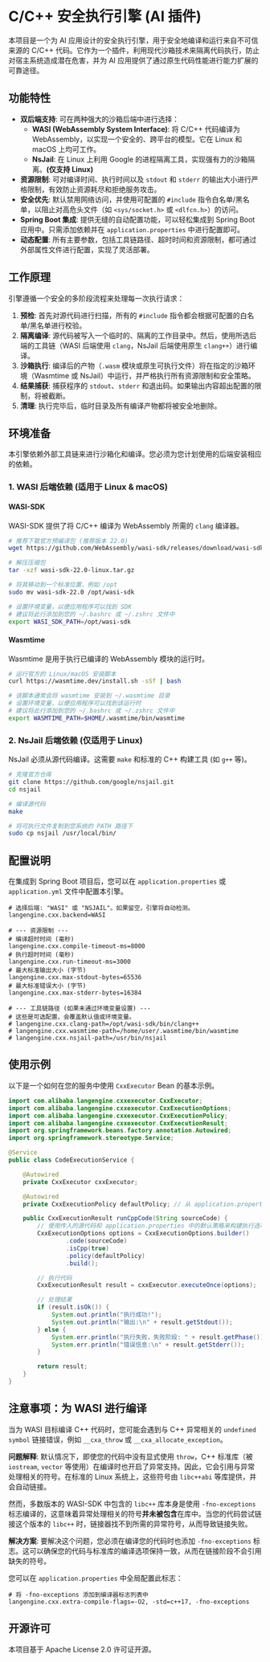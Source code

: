 # C/C++ 安全执行引擎 (AI 插件)

本项目是一个为 AI 应用设计的安全执行引擎，用于安全地编译和运行来自不可信来源的 C/C++ 代码。它作为一个插件，利用现代沙箱技术来隔离代码执行，防止对宿主系统造成潜在危害，并为 AI 应用提供了通过原生代码性能进行能力扩展的可靠途径。

## 功能特性

* **双后端支持**: 可在两种强大的沙箱后端中进行选择：
    * **WASI (WebAssembly System Interface)**: 将 C/C++ 代码编译为 WebAssembly，以实现一个安全的、跨平台的模型。它在 Linux 和 macOS 上均可工作。
    * **NsJail**: 在 Linux 上利用 Google 的进程隔离工具，实现强有力的沙箱隔离。**(仅支持 Linux)**
* **资源限制**: 可对编译时间、执行时间以及 `stdout` 和 `stderr` 的输出大小进行严格限制，有效防止资源耗尽和拒绝服务攻击。
* **安全优先**: 默认禁用网络访问，并使用可配置的 `#include` 指令白名单/黑名单，以阻止对高危头文件（如 `<sys/socket.h>` 或 `<dlfcn.h>`）的访问。
* **Spring Boot 集成**: 提供无缝的自动配置功能，可以轻松集成到 Spring Boot 应用中。只需添加依赖并在 `application.properties` 中进行配置即可。
* **动态配置**: 所有主要参数，包括工具链路径、超时时间和资源限制，都可通过外部属性文件进行配置，实现了灵活部署。

## 工作原理

引擎遵循一个安全的多阶段流程来处理每一次执行请求：

1.  **预检**: 首先对源代码进行扫描，所有的 `#include` 指令都会根据可配置的白名单/黑名单进行校验。
2.  **隔离编译**: 源代码被写入一个临时的、隔离的工作目录中。然后，使用所选后端的工具链（WASI 后端使用 `clang`，NsJail 后端使用原生 `clang++`）进行编译。
3.  **沙箱执行**: 编译后的产物（`.wasm` 模块或原生可执行文件）将在指定的沙箱环境（Wasmtime 或 NsJail）中运行，并严格执行所有资源限制和安全策略。
4.  **结果捕获**: 捕获程序的 `stdout`、`stderr` 和退出码。如果输出内容超出配置的限制，将被截断。
5.  **清理**: 执行完毕后，临时目录及所有编译产物都将被安全地删除。

## 环境准备

本引擎依赖外部工具链来进行沙箱化和编译。您必须为您计划使用的后端安装相应的依赖。

### 1. WASI 后端依赖 (适用于 Linux & macOS)

#### WASI-SDK

WASI-SDK 提供了将 C/C++ 编译为 WebAssembly 所需的 `clang` 编译器。

```sh
# 推荐下载官方预编译包 (推荐版本 22.0)
wget https://github.com/WebAssembly/wasi-sdk/releases/download/wasi-sdk-22/wasi-sdk-22.0-linux.tar.gz

# 解压压缩包
tar -xzf wasi-sdk-22.0-linux.tar.gz

# 将其移动到一个标准位置，例如 /opt
sudo mv wasi-sdk-22.0 /opt/wasi-sdk

# 设置环境变量，以便应用程序可以找到 SDK
# 建议将此行添加到您的 ~/.bashrc 或 ~/.zshrc 文件中
export WASI_SDK_PATH=/opt/wasi-sdk
```

#### Wasmtime

Wasmtime 是用于执行已编译的 WebAssembly 模块的运行时。

```sh
# 运行官方的 Linux/macOS 安装脚本
curl https://wasmtime.dev/install.sh -sSf | bash

# 该脚本通常会将 wasmtime 安装到 ~/.wasmtime 目录
# 设置环境变量，以便应用程序可以找到该运行时
# 建议将此行添加到您的 ~/.bashrc 或 ~/.zshrc 文件中
export WASMTIME_PATH=$HOME/.wasmtime/bin/wasmtime
```

### 2. NsJail 后端依赖 (仅适用于 Linux)

NsJail 必须从源代码编译。这需要 `make` 和标准的 C++ 构建工具 (如 `g++` 等)。

```sh
# 克隆官方仓库
git clone https://github.com/google/nsjail.git
cd nsjail

# 编译源代码
make

# 将可执行文件复制到您系统的 PATH 路径下
sudo cp nsjail /usr/local/bin/
```

## 配置说明

在集成到 Spring Boot 项目后，您可以在 `application.properties` 或 `application.yml` 文件中配置本引擎。

```properties
# 选择后端: "WASI" 或 "NSJAIL"。如果留空，引擎将自动检测。
langengine.cxx.backend=WASI

# --- 资源限制 ---
# 编译超时时间 (毫秒)
langengine.cxx.compile-timeout-ms=8000
# 执行超时时间 (毫秒)
langengine.cxx.run-timeout-ms=3000
# 最大标准输出大小 (字节)
langengine.cxx.max-stdout-bytes=65536
# 最大标准错误大小 (字节)
langengine.cxx.max-stderr-bytes=16384

# --- 工具链路径 (如果未通过环境变量设置) ---
# 这些是可选配置，会覆盖默认值或环境变量。
# langengine.cxx.clang-path=/opt/wasi-sdk/bin/clang++
# langengine.cxx.wasmtime-path=/home/user/.wasmtime/bin/wasmtime
# langengine.cxx.nsjail-path=/usr/bin/nsjail
```

## 使用示例

以下是一个如何在您的服务中使用 `CxxExecutor` Bean 的基本示例。

```java
import com.alibaba.langengine.cxxexecutor.CxxExecutor;
import com.alibaba.langengine.cxxexecutor.CxxExecutionOptions;
import com.alibaba.langengine.cxxexecutor.CxxExecutionPolicy;
import com.alibaba.langengine.cxxexecutor.CxxExecutionResult;
import org.springframework.beans.factory.annotation.Autowired;
import org.springframework.stereotype.Service;

@Service
public class CodeExecutionService {

    @Autowired
    private CxxExecutor cxxExecutor;

    @Autowired
    private CxxExecutionPolicy defaultPolicy; // 从 application.properties 自动配置的策略

    public CxxExecutionResult runCppCode(String sourceCode) {
        // 使用传入的源代码和 application.properties 中的默认策略来构建执行选项
        CxxExecutionOptions options = CxxExecutionOptions.builder()
                .code(sourceCode)
                .isCpp(true)
                .policy(defaultPolicy)
                .build();

        // 执行代码
        CxxExecutionResult result = cxxExecutor.executeOnce(options);

        // 处理结果
        if (result.isOk()) {
            System.out.println("执行成功!");
            System.out.println("输出:\n" + result.getStdout());
        } else {
            System.err.println("执行失败，失败阶段: " + result.getPhase());
            System.err.println("错误信息:\n" + result.getStderr());
        }

        return result;
    }
}
```

## 注意事项：为 WASI 进行编译

当为 WASI 目标编译 C++ 代码时，您可能会遇到与 C++ 异常相关的 `undefined symbol` 链接错误，例如 `__cxa_throw` 或 `__cxa_allocate_exception`。

**问题解释**:
默认情况下，即使您的代码中没有显式使用 `throw`，C++ 标准库（被 `iostream`, `vector` 等使用）在编译时也开启了异常支持。因此，它会引用与异常处理相关的符号。在标准的 Linux 系统上，这些符号由 `libc++abi` 等库提供，并会自动链接。

然而，多数版本的 WASI-SDK 中包含的 `libc++` 库本身是使用 `-fno-exceptions` 标志编译的，这意味着异常处理相关的符号**并未被包含**在库中。当您的代码尝试链接这个版本的 `libc++` 时，链接器找不到所需的异常符号，从而导致链接失败。

**解决方案**:
要解决这个问题，您必须在编译您的代码时也添加 `-fno-exceptions` 标志。这可以确保您的代码与标准库的编译选项保持一致，从而在链接阶段不会引用缺失的符号。

您可以在 `application.properties` 中全局配置此标志：

```properties
# 将 -fno-exceptions 添加到编译器标志列表中
langengine.cxx.extra-compile-flags=-O2, -std=c++17, -fno-exceptions
```

## 开源许可

本项目基于 Apache License 2.0 许可证开源。